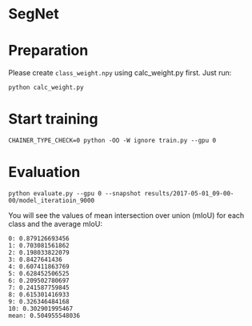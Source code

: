 SegNet
======

# Preparation

Please create `class_weight.npy` using calc_weight.py first. Just run:

```
python calc_weight.py
```

# Start training

```
CHAINER_TYPE_CHECK=0 python -OO -W ignore train.py --gpu 0
```

# Evaluation

```
python evaluate.py --gpu 0 --snapshot results/2017-05-01_09-00-00/model_iteratioin_9000
```

You will see the values of mean intersection over union (mIoU) for each class and the average mIoU:

```
0: 0.879126693456
1: 0.703081561862
2: 0.198033822079
3: 0.8427641436
4: 0.607411863769
5: 0.628452506525
6: 0.209502780697
7: 0.241587759845
8: 0.615301416933
9: 0.326346484168
10: 0.302901995467
mean: 0.504955548036
```
